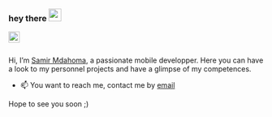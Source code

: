 ### hey there <img src="https://media.giphy.com/media/hvRJCLFzcasrR4ia7z/giphy.gif" width="25px">
<a href="https://www.linkedin.com/in/samirmdahoma/">
  <img align="left" alt="Abhishek's LinkedIN" width="22px" src="https://raw.githubusercontent.com/peterthehan/peterthehan/master/assets/linkedin.svg" />
</a>

<br/><br />

Hi, I’m [Samir Mdahoma](https://www.samirmdahoma.fr/), a passionate mobile developper. Here you can have a look to my personnel projects and have a glimpse of my competences.
- 📫 You want to reach me, contact me by [email](mailto:samir.mdahoma@gmail.com)

Hope to see you soon ;)

<!---
SamirMda/SamirMda is a ✨ special ✨ repository because its `README.md` (this file) appears on your GitHub profile.
You can click the Preview link to take a look at your changes.
--->
